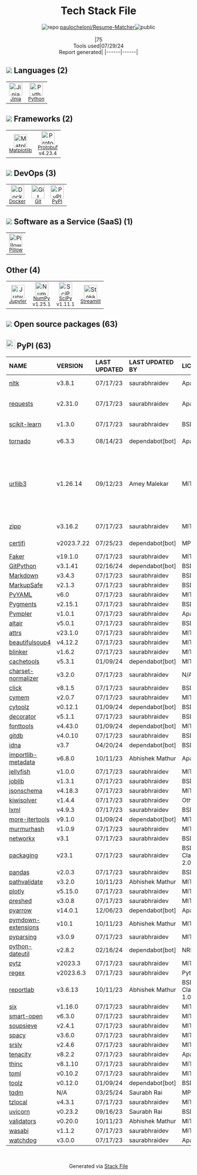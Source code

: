 <!--
&lt;--- Readme.md Snippet without images Start ---&gt;
## Tech Stack
paulocheloni/Resume-Matcher is built on the following main stack:

- [Jinja](https://palletsprojects.com/p/jinja/) – Templating Languages & Extensions
- [Python](https://www.python.org) – Languages
- [Matplotlib](http://matplotlib.org) – Charting Libraries
- [Protobuf](https://developers.google.com/protocol-buffers/) – Serialization Frameworks
- [Docker](https://www.docker.com/) – Virtual Machine Platforms & Containers
- [Pillow](https://python-pillow.github.io/) – Image Processing and Management
- [Jupyter](http://jupyter.org) – Data Science Notebooks
- [NumPy](http://www.numpy.org/) – Data Science Tools
- [SciPy](http://www.scipy.org) – Data Science Tools
- [Streamlit](https://streamlit.io) – Machine Learning Tools

Full tech stack [here](/techstack.md)

&lt;--- Readme.md Snippet without images End ---&gt;

&lt;--- Readme.md Snippet with images Start ---&gt;
## Tech Stack
paulocheloni/Resume-Matcher is built on the following main stack:

- <img width='25' height='25' src='https://img.stackshare.io/service/2303/New_Project__20_.png' alt='Jinja'/> [Jinja](https://palletsprojects.com/p/jinja/) – Templating Languages & Extensions
- <img width='25' height='25' src='https://img.stackshare.io/service/993/pUBY5pVj.png' alt='Python'/> [Python](https://www.python.org) – Languages
- <img width='25' height='25' src='https://img.stackshare.io/service/2993/2DZC4KaA_400x400.jpg' alt='Matplotlib'/> [Matplotlib](http://matplotlib.org) – Charting Libraries
- <img width='25' height='25' src='https://img.stackshare.io/service/4393/ma2jqJKH_400x400.png' alt='Protobuf'/> [Protobuf](https://developers.google.com/protocol-buffers/) – Serialization Frameworks
- <img width='25' height='25' src='https://img.stackshare.io/service/586/n4u37v9t_400x400.png' alt='Docker'/> [Docker](https://www.docker.com/) – Virtual Machine Platforms & Containers
- <img width='25' height='25' src='https://img.stackshare.io/service/2375/default_1f67b0ca7416a9f52beb655f90b5602d5ef74b75.jpg' alt='Pillow'/> [Pillow](https://python-pillow.github.io/) – Image Processing and Management
- <img width='25' height='25' src='https://img.stackshare.io/service/4190/fGBUdNf__400x400.jpg' alt='Jupyter'/> [Jupyter](http://jupyter.org) – Data Science Notebooks
- <img width='25' height='25' src='https://img.stackshare.io/service/2179/default_332f874a2edb2686f578aa6389313efcea1eec41.png' alt='NumPy'/> [NumPy](http://www.numpy.org/) – Data Science Tools
- <img width='25' height='25' src='https://img.stackshare.io/service/3303/scipyshiny_small.png' alt='SciPy'/> [SciPy](http://www.scipy.org) – Data Science Tools
- <img width='25' height='25' src='https://img.stackshare.io/service/11393/default_67e251b5860795095fe91618cf3ef8d09257469a.png' alt='Streamlit'/> [Streamlit](https://streamlit.io) – Machine Learning Tools

Full tech stack [here](/techstack.md)

&lt;--- Readme.md Snippet with images End ---&gt;
-->
<div align="center">

# Tech Stack File
![](https://img.stackshare.io/repo.svg "repo") [paulocheloni/Resume-Matcher](https://github.com/paulocheloni/Resume-Matcher)![](https://img.stackshare.io/public_badge.svg "public")
<br/><br/>
|75<br/>Tools used|07/29/24 <br/>Report generated|
|------|------|
</div>

## <img src='https://img.stackshare.io/languages.svg'/> Languages (2)
<table><tr>
  <td align='center'>
  <img width='36' height='36' src='https://img.stackshare.io/service/2303/New_Project__20_.png' alt='Jinja'>
  <br>
  <sub><a href="https://palletsprojects.com/p/jinja/">Jinja</a></sub>
  <br>
  <sub></sub>
</td>

<td align='center'>
  <img width='36' height='36' src='https://img.stackshare.io/service/993/pUBY5pVj.png' alt='Python'>
  <br>
  <sub><a href="https://www.python.org">Python</a></sub>
  <br>
  <sub></sub>
</td>

</tr>
</table>

## <img src='https://img.stackshare.io/frameworks.svg'/> Frameworks (2)
<table><tr>
  <td align='center'>
  <img width='36' height='36' src='https://img.stackshare.io/service/2993/2DZC4KaA_400x400.jpg' alt='Matplotlib'>
  <br>
  <sub><a href="http://matplotlib.org">Matplotlib</a></sub>
  <br>
  <sub></sub>
</td>

<td align='center'>
  <img width='36' height='36' src='https://img.stackshare.io/service/4393/ma2jqJKH_400x400.png' alt='Protobuf'>
  <br>
  <sub><a href="https://developers.google.com/protocol-buffers/">Protobuf</a></sub>
  <br>
  <sub>v4.23.4</sub>
</td>

</tr>
</table>

## <img src='https://img.stackshare.io/devops.svg'/> DevOps (3)
<table><tr>
  <td align='center'>
  <img width='36' height='36' src='https://img.stackshare.io/service/586/n4u37v9t_400x400.png' alt='Docker'>
  <br>
  <sub><a href="https://www.docker.com/">Docker</a></sub>
  <br>
  <sub></sub>
</td>

<td align='center'>
  <img width='36' height='36' src='https://img.stackshare.io/service/1046/git.png' alt='Git'>
  <br>
  <sub><a href="http://git-scm.com/">Git</a></sub>
  <br>
  <sub></sub>
</td>

<td align='center'>
  <img width='36' height='36' src='https://img.stackshare.io/service/12572/-RIWgodF_400x400.jpg' alt='PyPI'>
  <br>
  <sub><a href="https://pypi.org/">PyPI</a></sub>
  <br>
  <sub></sub>
</td>

</tr>
</table>

## <img src='https://img.stackshare.io/saas.svg'/> Software as a Service (SaaS) (1)
<table><tr>
  <td align='center'>
  <img width='36' height='36' src='https://img.stackshare.io/service/2375/default_1f67b0ca7416a9f52beb655f90b5602d5ef74b75.jpg' alt='Pillow'>
  <br>
  <sub><a href="https://python-pillow.github.io/">Pillow</a></sub>
  <br>
  <sub></sub>
</td>

</tr>
</table>

## Other (4)
<table><tr>
  <td align='center'>
  <img width='36' height='36' src='https://img.stackshare.io/service/4190/fGBUdNf__400x400.jpg' alt='Jupyter'>
  <br>
  <sub><a href="http://jupyter.org">Jupyter</a></sub>
  <br>
  <sub></sub>
</td>

<td align='center'>
  <img width='36' height='36' src='https://img.stackshare.io/service/2179/default_332f874a2edb2686f578aa6389313efcea1eec41.png' alt='NumPy'>
  <br>
  <sub><a href="http://www.numpy.org/">NumPy</a></sub>
  <br>
  <sub>v1.25.1</sub>
</td>

<td align='center'>
  <img width='36' height='36' src='https://img.stackshare.io/service/3303/scipyshiny_small.png' alt='SciPy'>
  <br>
  <sub><a href="http://www.scipy.org">SciPy</a></sub>
  <br>
  <sub>v1.11.1</sub>
</td>

<td align='center'>
  <img width='36' height='36' src='https://img.stackshare.io/service/11393/default_67e251b5860795095fe91618cf3ef8d09257469a.png' alt='Streamlit'>
  <br>
  <sub><a href="https://streamlit.io">Streamlit</a></sub>
  <br>
  <sub></sub>
</td>

</tr>
</table>


## <img src='https://img.stackshare.io/group.svg' /> Open source packages (63)</h2>

## <img width='24' height='24' src='https://img.stackshare.io/service/12572/-RIWgodF_400x400.jpg'/> PyPI (63)

|NAME|VERSION|LAST UPDATED|LAST UPDATED BY|LICENSE|VULNERABILITIES|
|:------|:------|:------|:------|:------|:------|
|[nltk](https://pypi.org/project/nltk)|v3.8.1|07/17/23|saurabhraidev |Apache-2.0|[CVE-2024-39705](https://github.com/advisories/GHSA-cgvx-9447-vcch) (High)|
|[requests](https://pypi.org/project/requests)|v2.31.0|07/17/23|saurabhraidev |Apache-2.0|[CVE-2024-35195](https://github.com/advisories/GHSA-9wx4-h78v-vm56) (Moderate)|
|[scikit-learn](https://pypi.org/project/scikit-learn)|v1.3.0|07/17/23|saurabhraidev |BSD-3-Clause|[CVE-2024-5206](https://github.com/advisories/GHSA-jw8x-6495-233v) (Moderate)|
|[tornado](https://pypi.org/project/tornado)|v6.3.3|08/14/23|dependabot[bot] |Apache-2.0|[](https://github.com/advisories/GHSA-753j-mpmx-qq6g) (Moderate)<br/>[](https://github.com/advisories/GHSA-w235-7p84-xx57) (Moderate)|
|[urllib3](https://pypi.org/project/urllib3)|v1.26.14|09/12/23|Amey Malekar |MIT|[CVE-2024-37891](https://github.com/advisories/GHSA-34jh-p97f-mpxf) (Moderate)<br/>[CVE-2023-45803](https://github.com/advisories/GHSA-g4mx-q9vg-27p4) (Moderate)<br/>[CVE-2023-43804](https://github.com/advisories/GHSA-v845-jxx5-vc9f) (Moderate)|
|[zipp](https://pypi.org/project/zipp)|v3.16.2|07/17/23|saurabhraidev |MIT|[CVE-2024-5569](https://github.com/advisories/GHSA-jfmj-5v4g-7637) (Moderate)|
|[certifi](https://pypi.org/project/certifi)|v2023.7.22|07/25/23|dependabot[bot] |MPL-2.0|[CVE-2024-39689](https://github.com/advisories/GHSA-248v-346w-9cwc) (Low)|
|[Faker](https://pypi.org/project/Faker)|v19.1.0|07/17/23|saurabhraidev |MIT|N/A|
|[GitPython](https://pypi.org/project/GitPython)|v3.1.41|02/16/24|dependabot[bot] |BSD-3-Clause|N/A|
|[Markdown](https://pypi.org/project/Markdown)|v3.4.3|07/17/23|saurabhraidev |BSD-3-Clause|N/A|
|[MarkupSafe](https://pypi.org/project/MarkupSafe)|v2.1.3|07/17/23|saurabhraidev |BSD-3-Clause|N/A|
|[PyYAML](https://pypi.org/project/PyYAML)|v6.0|07/17/23|saurabhraidev |MIT|N/A|
|[Pygments](https://pypi.org/project/Pygments)|v2.15.1|07/17/23|saurabhraidev |BSD-3-Clause|N/A|
|[Pympler](https://pypi.org/project/Pympler)|v1.0.1|07/17/23|saurabhraidev |Apache-2.0|N/A|
|[altair](https://pypi.org/project/altair)|v5.0.1|07/17/23|saurabhraidev |BSD-3-Clause|N/A|
|[attrs](https://pypi.org/project/attrs)|v23.1.0|07/17/23|saurabhraidev |MIT|N/A|
|[beautifulsoup4](https://pypi.org/project/beautifulsoup4)|v4.12.2|07/17/23|saurabhraidev |MIT|N/A|
|[blinker](https://pypi.org/project/blinker)|v1.6.2|07/17/23|saurabhraidev |MIT|N/A|
|[cachetools](https://pypi.org/project/cachetools)|v5.3.1|01/09/24|dependabot[bot] |MIT|N/A|
|[charset-normalizer](https://pypi.org/project/charset-normalizer)|v3.2.0|07/17/23|saurabhraidev |N/A|N/A|
|[click](https://pypi.org/project/click)|v8.1.5|07/17/23|saurabhraidev |BSD-3-Clause|N/A|
|[cymem](https://pypi.org/project/cymem)|v2.0.7|07/17/23|saurabhraidev |MIT|N/A|
|[cytoolz](https://pypi.org/project/cytoolz)|v0.12.1|01/09/24|dependabot[bot] |BSD-3-Clause|N/A|
|[decorator](https://pypi.org/project/decorator)|v5.1.1|07/17/23|saurabhraidev |BSD-2-Clause|N/A|
|[fonttools](https://pypi.org/project/fonttools)|v4.43.0|01/09/24|dependabot[bot] |MIT|N/A|
|[gitdb](https://pypi.org/project/gitdb)|v4.0.10|07/17/23|saurabhraidev |BSD-3-Clause|N/A|
|[idna](https://pypi.org/project/idna)|v3.7|04/20/24|dependabot[bot] |BSD-3-Clause|N/A|
|[importlib-metadata](https://pypi.org/project/importlib-metadata)|v6.8.0|10/11/23|Abhishek Mathur |Apache-2.0|N/A|
|[jellyfish](https://pypi.org/project/jellyfish)|v1.0.0|07/17/23|saurabhraidev |MIT|N/A|
|[joblib](https://pypi.org/project/joblib)|v1.3.1|07/17/23|saurabhraidev |BSD-3-Clause|N/A|
|[jsonschema](https://pypi.org/project/jsonschema)|v4.18.3|07/17/23|saurabhraidev |MIT|N/A|
|[kiwisolver](https://pypi.org/project/kiwisolver)|v1.4.4|07/17/23|saurabhraidev |Other|N/A|
|[lxml](https://pypi.org/project/lxml)|v4.9.3|07/17/23|saurabhraidev |BSD-3-Clause|N/A|
|[more-itertools](https://pypi.org/project/more-itertools)|v9.1.0|01/09/24|dependabot[bot] |MIT|N/A|
|[murmurhash](https://pypi.org/project/murmurhash)|v1.0.9|07/17/23|saurabhraidev |MIT|N/A|
|[networkx](https://pypi.org/project/networkx)|v3.1|07/17/23|saurabhraidev |BSD-3-Clause|N/A|
|[packaging](https://pypi.org/project/packaging)|v23.1|07/17/23|saurabhraidev |BSD-3-Clause,Apache-2.0|N/A|
|[pandas](https://pypi.org/project/pandas)|v2.0.3|07/17/23|saurabhraidev |BSD-3-Clause|N/A|
|[pathvalidate](https://pypi.org/project/pathvalidate)|v3.2.0|10/11/23|Abhishek Mathur |MIT|N/A|
|[plotly](https://pypi.org/project/plotly)|v5.15.0|07/17/23|saurabhraidev |MIT|N/A|
|[preshed](https://pypi.org/project/preshed)|v3.0.8|07/17/23|saurabhraidev |MIT|N/A|
|[pyarrow](https://pypi.org/project/pyarrow)|v14.0.1|12/06/23|dependabot[bot] |Apache-2.0|N/A|
|[pymdown-extensions](https://pypi.org/project/pymdown-extensions)|v10.1|10/11/23|Abhishek Mathur |MIT|N/A|
|[pyparsing](https://pypi.org/project/pyparsing)|v3.0.9|07/17/23|saurabhraidev |MIT|N/A|
|[python-dateutil](https://pypi.org/project/python-dateutil)|v2.8.2|02/16/24|dependabot[bot] |NRL|N/A|
|[pytz](https://pypi.org/project/pytz)|v2023.3|07/17/23|saurabhraidev |MIT|N/A|
|[regex](https://pypi.org/project/regex)|v2023.6.3|07/17/23|saurabhraidev |Python-2.0|N/A|
|[reportlab](https://pypi.org/project/reportlab)|v3.6.13|10/11/23|Abhishek Mathur |BSD-1-Clause,Artistic-1.0-cl8|N/A|
|[six](https://pypi.org/project/six)|v1.16.0|07/17/23|saurabhraidev |MIT|N/A|
|[smart-open](https://pypi.org/project/smart-open)|v6.3.0|07/17/23|saurabhraidev |MIT|N/A|
|[soupsieve](https://pypi.org/project/soupsieve)|v2.4.1|07/17/23|saurabhraidev |MIT|N/A|
|[spacy](https://pypi.org/project/spacy)|v3.6.0|07/17/23|saurabhraidev |MIT|N/A|
|[srsly](https://pypi.org/project/srsly)|v2.4.6|07/17/23|saurabhraidev |MIT|N/A|
|[tenacity](https://pypi.org/project/tenacity)|v8.2.2|07/17/23|saurabhraidev |Apache-2.0|N/A|
|[thinc](https://pypi.org/project/thinc)|v8.1.10|07/17/23|saurabhraidev |MIT|N/A|
|[toml](https://pypi.org/project/toml)|v0.10.2|07/17/23|saurabhraidev |MIT|N/A|
|[toolz](https://pypi.org/project/toolz)|v0.12.0|01/09/24|dependabot[bot] |BSD-3-Clause|N/A|
|[tqdm](https://pypi.org/project/tqdm)|N/A|03/25/24|Saurabh Rai |MPL-2.0,MIT|N/A|
|[tzlocal](https://pypi.org/project/tzlocal)|v4.3.1|07/17/23|saurabhraidev |MIT|N/A|
|[uvicorn](https://pypi.org/project/uvicorn)|v0.23.2|09/16/23|Saurabh Rai |BSD-3-Clause|N/A|
|[validators](https://pypi.org/project/validators)|v0.20.0|10/11/23|Abhishek Mathur |MIT|N/A|
|[wasabi](https://pypi.org/project/wasabi)|v1.1.2|07/17/23|saurabhraidev |MIT|N/A|
|[watchdog](https://pypi.org/project/watchdog)|v3.0.0|07/17/23|saurabhraidev |Apache-2.0|N/A|

<br/>
<div align='center'>

Generated via [Stack File](https://github.com/marketplace/stack-file)
